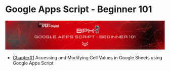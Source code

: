 # Google Apps Script - Beginner 101


![Header Image](header.png)


- [Chapter#1](Chapter%231.md) Accessing and Modifying Cell Values in Google Sheets using Google Apps Script